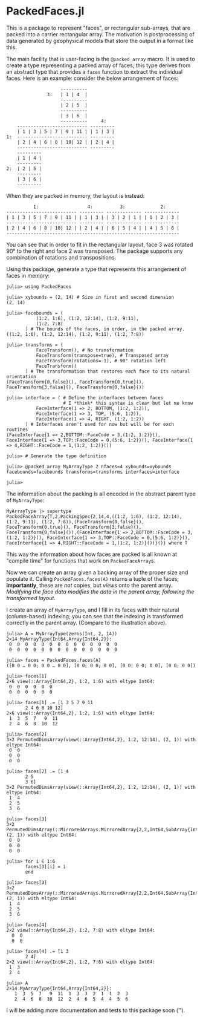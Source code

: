 PackedFaces.jl
==============
This is a package to represent "faces", or rectangular sub-arrays, that are
packed into a carrier rectangular array. The motivation is postprocessing of data
generated by geophysical models that store the output in a format like this.

The main facility that is user-facing is the `@packed_array` macro. It is used to
create a type representing a packed array of faces; this type derives from an
abstract type that provides a `faces` function to extract the individual faces. Here
is an example: consider the below arrangement of faces:

```
                    ----------
               3:   | 1 | 4  |
                    ----------
                    | 2 | 5  |
                    ----------
                    | 3 | 6  |
                    ----------     4:
    -------------------------- ---------
    | 1 | 3 | 5 | 7 | 9 | 11 | | 1 | 3 |
1:  -------------------------- ---------
    | 2 | 4 | 6 | 8 | 10| 12 | | 2 | 4 |
    -------------------------- ---------
    ---------
    | 1 | 4 |
    ---------
2:  | 2 | 5 |
    ---------
    | 3 | 6 |
    ---------
```

When they are packed in memory, the layout is instead:
```
          1:                  4:          3:             2:
-------------------------- --------- ------------- -------------
| 1 | 3 | 5 | 7 | 9 | 11 | | 1 | 3 | | 3 | 2 | 1 | | 1 | 2 | 3 |
-------------------------- --------- ------------- -------------
| 2 | 4 | 6 | 8 | 10| 12 | | 2 | 4 | | 6 | 5 | 4 | | 4 | 5 | 6 |
----------------------------------------------------------------
```
You can see that in order to fit in the rectangular layout, face 3 was rotated 90° to
the right and face 2 was transposed. The package supports any combination of rotations
and transpositions.

Using this package, generate a type that represents this arrangement of faces
in memory:
```
julia> using PackedFaces

julia> xybounds = (2, 14) # Size in first and second dimension
(2, 14)

julia> facebounds = (
           (1:2, 1:6), (1:2, 12:14), (1:2, 9:11),
           (1:2, 7:8)
       ) # The bounds of the faces, in order, in the packed array.
((1:2, 1:6), (1:2, 12:14), (1:2, 9:11), (1:2, 7:8))

julia> transforms = (
           FaceTransform(), # No transformation
           FaceTransform(transpose=true), # Transposed array
           FaceTransform(rotations=-1), # 90° rotation left
           FaceTransform()
       ) # The transformation that restores each face to its natural orientation
(FaceTransform{0,false}(), FaceTransform{0,true}(), FaceTransform{3,false}(), FaceTransform{0,false}())

julia> interface = ( # Define the interfaces between faces
                     # I *think* this syntax is clear but let me know
           FaceInterface(1 => 2, BOTTOM, (1:2, 1:2)),
           FaceInterface(1 => 3, TOP, (5:6, 1:2)),
           FaceInterface(1 => 4, RIGHT, (1:2, 1:2))
       ) # Interfaces aren't used for now but will be for exch routines
(FaceInterface{1 => 2,BOTTOM::FaceCode = 3,(1:2, 1:2)}(), FaceInterface{1 => 3,TOP::FaceCode = 0,(5:6, 1:2)}(), FaceInterface{1 => 4,RIGHT::FaceCode = 1,(1:2, 1:2)}())

julia> # Generate the type definition

julia> @packed_array MyArrayType 2 nfaces=4 xybounds=xybounds facebounds=facebounds transforms=transforms interfaces=interface

julia>
```

The information about the packing is all encoded in the abstract parent type of
`MyArrayType`:
```
MyArrayType |> supertype
PackedFaceArray{T,2,PackingSpec{2,14,4,((1:2, 1:6), (1:2, 12:14), (1:2, 9:11), (1:2, 7:8)),(FaceTransform{0,false}(), FaceTransform{0,true}(), FaceTransform{3,false}(), FaceTransform{0,false}()),(FaceInterface{1 => 2,BOTTOM::FaceCode = 3,(1:2, 1:2)}(), FaceInterface{1 => 3,TOP::FaceCode = 0,(5:6, 1:2)}(), FaceInterface{1 => 4,RIGHT::FaceCode = 1,(1:2, 1:2)}())}()} where T
```
This way the information about how faces are packed is all known at "compile time" for
functions that work on `PackedFaceArray`s.

Now we can create an array given a backing array of the proper size and populate it.
Calling `PackedFaces.faces(A)` returns a tuple of the faces; __importantly__, these are
*not* copies, but *views* onto the parent array. *Modifying the face data modifies the
data in the parent array, following the transformed layout*.

I create an array of `MyArrayType`, and I fill in its faces with their natural
(column-based) indexing; you can see that the indexing is transformed correctly in
the parent array. (Compare to the illustration above).

```
julia> A = MyArrayType(zeros(Int, 2, 14))
2×14 MyArrayType{Int64,Array{Int64,2}}:
 0  0  0  0  0  0  0  0  0  0  0  0  0  0
 0  0  0  0  0  0  0  0  0  0  0  0  0  0

julia> faces = PackedFaces.faces(A)
([0 0 … 0 0; 0 0 … 0 0], [0 0; 0 0; 0 0], [0 0; 0 0; 0 0], [0 0; 0 0])

julia> faces[1]
2×6 view(::Array{Int64,2}, 1:2, 1:6) with eltype Int64:
 0  0  0  0  0  0
 0  0  0  0  0  0

julia> faces[1] .= [1 3 5 7 9 11
       2 4 6 8 10 12]
2×6 view(::Array{Int64,2}, 1:2, 1:6) with eltype Int64:
 1  3  5  7   9  11
 2  4  6  8  10  12

julia> faces[2]
3×2 PermutedDimsArray(view(::Array{Int64,2}, 1:2, 12:14), (2, 1)) with eltype Int64:
 0  0
 0  0
 0  0

julia> faces[2] .= [1 4
       2 5
       3 6]
3×2 PermutedDimsArray(view(::Array{Int64,2}, 1:2, 12:14), (2, 1)) with eltype Int64:
 1  4
 2  5
 3  6

julia> faces[3]
3×2 PermutedDimsArray(::MirroredArrays.MirroredArray{2,2,Int64,SubArray{Int64,2,Array{Int64,2},Tuple{UnitRange{Int64},UnitRange{Int64}},false}}, (2, 1)) with eltype Int64:
 0  0
 0  0
 0  0

julia> for i ∈ 1:6
       faces[3][i] = i
       end

julia> faces[3]
3×2 PermutedDimsArray(::MirroredArrays.MirroredArray{2,2,Int64,SubArray{Int64,2,Array{Int64,2},Tuple{UnitRange{Int64},UnitRange{Int64}},false}}, (2, 1)) with eltype Int64:
 1  4
 2  5
 3  6

julia> faces[4]
2×2 view(::Array{Int64,2}, 1:2, 7:8) with eltype Int64:
  0  0
  0  0

julia> faces[4] .= [1 3
       2 4]
2×2 view(::Array{Int64,2}, 1:2, 7:8) with eltype Int64:
 1  3
 2  4

julia> A
2×14 MyArrayType{Int64,Array{Int64,2}}:
   1  3  5  7   9  11  1  3  3  2  1  1  2  3
   2  4  6  8  10  12  2  4  6  5  4  4  5  6
```

I will be adding more documentation and tests to this package soon (™).
